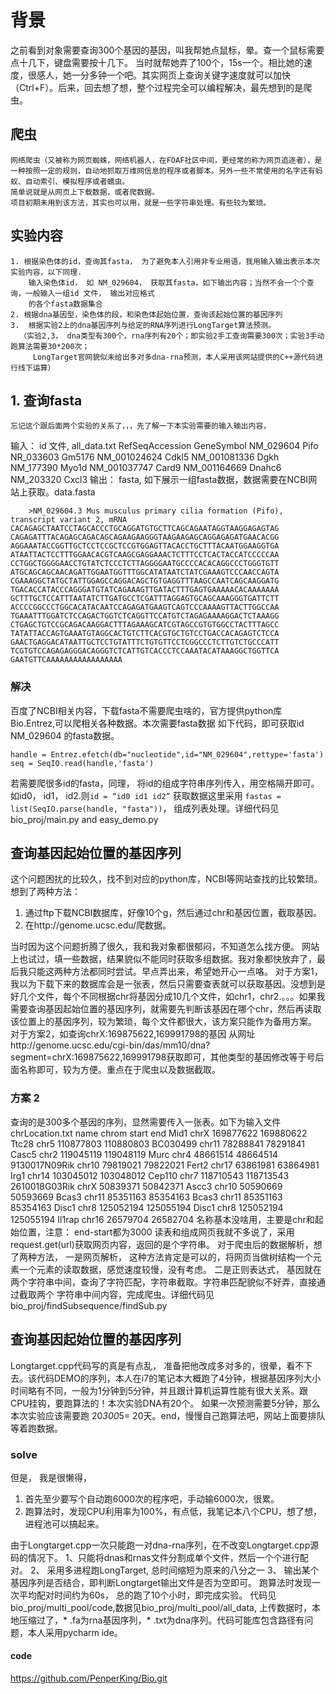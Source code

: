 # 背景
之前看到对象需要查询300个基因的基因，叫我帮她点鼠标，晕。查一个鼠标需要点十几下，键盘需要按十几下。
当时就帮她弄了100个，15s一个。相比她的速度，很感人，她一分多钟一个吧。其实网页上查询关键字速度就可以加快（Ctrl+F）。后来，回去想了想，整个过程完全可以编程解决，最先想到的是爬虫。
## 爬虫
	网络爬虫（又被称为网页蜘蛛，网络机器人，在FOAF社区中间，更经常的称为网页追逐者），是一种按照一定的规则，自动地抓取万维网信息的程序或者脚本。另外一些不常使用的名字还有蚂蚁、自动索引、模拟程序或者蠕虫。
	简单说就是从网页上下载数据，或者爬数据。
	项目初期未用到该方法，其实也可以用，就是一些字符串处理。有些较为繁琐。
## 实验内容
	1. 根据染色体的id，查询其fasta， 为了避免本人引用非专业用语，我用输入输出表示本次实验内容，以下同理.
		输入染色体id， 如 NM_029604， 获取其fasta，如下输出内容；当然不会一个个查询，一般输入一组id 文件， 输出对应格式
		的各个fasta数据集合
	2. 根据dna基因型，染色体的段，和染色体起始位置，查询该起始位置的基因序列
	3.  根据实验2上的dna基因序列与给定的RNA序列进行LongTarget算法预测。
	  （实验2,3， dna类型有300个，rna序列有20个；即实验2手工查询需要300次；实验3手动跑算法需要30*200次；
	     LongTarget官网貌似未给出多对多dna-rna预测，本人采用该网站提供的C++源代码进行线下运算）
## 1. 查询fasta
	忘记这个跟后面两个实验的关系了，，，先了解一下本实验需要的输入输出内容，
输入： id 文件, all_data.txt
RefSeqAccession	GeneSymbol
NM_029604	Pifo
NR_033603	Gm5176
NM_001024624	Cdkl5
NM_001081336	Dgkh
NM_177390	Myo1d
NM_001037747	Card9
NM_001164669	Dnahc6
NM_203320	Cxcl3
输出： fasta, 如下展示一组fasta数据，数据需要在NCBI网站上获取。data.fasta
```
	>NM_029604.3 Mus musculus primary cilia formation (Pifo), transcript variant 2, mRNA
CACAGAGCTAATCCTAGCACCCTGCAGGATGTGCTTCAGCAGAATAGGTAAGGAGAGTAG
CAGAGATTTACAGAGCAGACAGCAGAAGAAGGGTAAGAAGAGCAGGAGAGATGAACACGG
AGGAAATACCGGTTGCTCCTCCGCTCCGTGGAGTTACACCTGCTTTACAATGGAAGGTGA
ATAATTACTCCTTTGGAACACGTCAAGCGAGGAAACTCTTTCCTCACTACCATCCCCCAA
CCTGGCTGGGGAACCTGTATCTCCCTCTTAGGGGAATGCCCCACACAGGCCCTGGGTGTT
ATGCAGCAGCAACAGATTGGAATGGTTTGGCATATAATCTATCGAAAGTCCCAACCAGTA
CGAAAGGCTATGCTATTGGAGCCAGGACAGCTGTGAGGTTTAAGCCAATCAGCAAGGATG
TGACACCATACCCAGGGATGTATCAGAAAGTTGATACTTTGAGTGAAAAACACAAAAAAA
GCTTTGCTCCATTTAATATCTTGATGCCTCGATTTAGGAGTGCAGCAAAGGGTGATTCTT
ACCCCGGCCCTGGCACATACAATCCAGAGATGAAGTCAGTCCCAAAAGTTACTTGGCCAA
TGAAATTTGGATCTCCAGACTGGTCTCAGGTTCCATGTCTAGAGAAAAGGACTCTAAAGG
CTGAGCTGTCCGCAGACAAGGACTTTAGAAAGCATCGTAGCCGTGTGGCCTACTTTAGCC
TATATTACCAGTGAAATGTAGGCACTGTCTTCACGTGCTGTCCTGACCACAGAGTCTCCA
GAACTGAGGACATAATTGCTCCTGTATTTCTGTGTTCCTCGGCCCTCTTGTCTGCCCATT
TCGTGTCCAGAGAGGGACAGGGTCTCATTGTCACCCTCCAAATACATAAAGGCTGGTTCA
GAATGTTCAAAAAAAAAAAAAAAAA
```
### 解决
百度了NCBI相关内容，下载fasta不需要爬虫啥的，官方提供python库Bio.Entrez,可以爬相关各种数据。本次需要fasta数据
如下代码，即可获取id NM_029604 的fasta数据。
```
handle = Entrez.efetch(db="nucleotide",id="NM_029604",rettype='fasta')
seq = SeqIO.read(handle,'fasta')
```
若需要爬很多id的fasta，同理， 将id的组成字符串序列传入，用空格隔开即可。如id0， id1， id2.则`id = “id0 id1 id2”`
获取数据这里采用	`fastas = list(SeqIO.parse(handle, "fasta"))`， 组成列表处理。详细代码见bio_proj/main.py and easy_demo.py

## 查询基因起始位置的基因序列
这个问题困扰的比较久，找不到对应的python库，NCBI等网站查找的比较繁琐。想到了两种方法：
1. 通过ftp下载NCBI数据库，好像10个g，然后通过chr和基因位置，截取基因。
2. 在http://genome.ucsc.edu/爬数据。

当时因为这个问题折腾了很久，我和我对象都很郁闷，不知道怎么找方便。
网站上也试过，填一些数据，结果貌似不能同时获取多组数据。我对象都快放弃了，最后我只能这两种方法都同时尝试。早点弄出来，希望她开心一点咯。
对于方案1，我以为下载下来的数据库会是一张表，然后只需要查表就可以获取基因。没想到是好几个文件，每个不同根据chr将基因分成10几个文件，如chr1，chr2.。。。如果我需要查询基因起始位置的基因序列，就需要先判断该基因在哪个chr，然后再读取该位置上的基因序列，较为繁琐，每个文件都很大，该方案只能作为备用方案。
对于方案2，如查询chrX:169875622,169991798的基因
从网址http://genome.ucsc.edu/cgi-bin/das/mm10/dna?segment=chrX:169875622,169991798获取即可，其他类型的基因修改等于号后面名称即可，较为方便。重点在于爬虫以及数据截取。

### 方案 2 
查询的是300多个基因的序列，显然需要传入一张表。如下为输入文件 chrLocation.txt
name	chrom	start	end
Mid1	chrX 	169877622	169880622
Ttc28	chr5	110877803	110880803
BC030499	chr11	78288841	78291841
Casc5	chr2	119045119	119048119
Murc	chr4	48661514	48664514
9130017N09Rik	chr10	79819021	79822021
Fert2	chr17	63861981	63864981
Irg1	chr14	103045012	103048012
Cep110	chr7	118710543	118713543
2610018G03Rik	chrX 	50839371	50842371
Ascc3	chr10	50590669	50593669
Bcas3	chr11	85351163	85354163
Bcas3	chr11	85351163	85354163
Disc1	chr8	125052194	125055194
Disc1	chr8	125052194	125055194
Il1rap	chr16	26579704	26582704
名称基本没啥用，主要是chr和起始位置，注意： end-start都为3000
读表和组成网页我就不多说了，采用request.get(url)获取网页内容，返回的是个字符串。
对于爬虫后的数据解析，想了两种方法，
一是网页解析， 这种方法肯定是可以的，将网页当做树结构一个元素一个元素的读取数据，感觉速度较慢，没有考虑。
二是正则表达式， 基因就在两个字符串中间，查询了字符匹配，字符串截取。字符串匹配貌似不好弄，直接通过截取两个
字符串中间内容，完成爬虫。详细代码见bio_proj/findSubsequence/findSub.py

## 查询基因起始位置的基因序列
Longtarget.cpp代码写的真是有点乱， 准备把他改成多对多的，很晕，看不下去。该代码DEMO的序列，本人在i7的笔记本大概跑了4分钟，根据基因序列大小时间略有不同，一般为1分钟到5分钟，并且跟计算机运算性能有很大关系。跟CPU挂钩，要跑算法的！本次实验DNA有20个。
如果一次预测需要5分钟，那么本次实验应该需要跑 20*300*5= 20天。end，慢慢自己跑算法吧，网站上面要排队等着跑数据。


### solve
但是， 我是很懒得，
1. 首先至少要写个自动跑6000次的程序吧，手动输6000次，很累。
2. 跑算法时，发现CPU利用率为100%，有点低，我笔记本八个CPU，想了想，进程池可以搞起来。

由于Longtarget.cpp一次只能跑一对dna-rna序列，在不改变Longtarget.cpp源码的情况下。
1、只能将dnas和rnas文件分割成单个文件，然后一个个进行配对。
2、 采用多进程跑LongTarget, 总时间缩短为原来的八分之一
3、 输出某个基因序列是否结合，即判断Longtarget输出文件是否为空即可。
跑算法时发现一次平均配对时间约为60s， 总的跑了10个小时，即完成实验。
代码见bio_proj/multi_pool/code,数据见bio_proj/multi_pool/all_data, 上传数据时，本地压缩过了，* .fa为rna基因序列，* .txt为dna序列。代码可能库包含路径有问题，本人采用pycharm ide。

#### code
https://github.com/PenperKing/Bio.git
